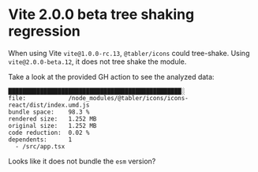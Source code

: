 # Vite 2.0.0 beta tree shaking regression

When using Vite `vite@1.0.0-rc.13`, `@tabler/icons` could tree-shake. Using `vite@2.0.0-beta.12`, it does not tree shake the module.

Take a look at the provided GH action to see the analyzed data:

```
█████████████████████████████████████████████████░
file:            /node_modules/@tabler/icons/icons-react/dist/index.umd.js
bundle space:    98.3 %
rendered size:   1.252 MB
original size:   1.252 MB
code reduction:  0.02 %
dependents:      1
  - /src/app.tsx
```

Looks like it does not bundle the `esm` version?
